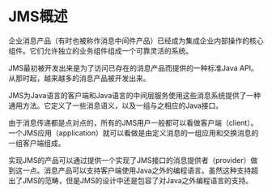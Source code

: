 # JMS概述

企业消息产品（有时也被称作消息中间件产品）已经成为集成企业内部操作的核心组件。它们允许独立的业务组件组成一个可靠灵活的系统。

JMS最初被开发出来是为了访问已存在的消息产品而提供的一种标准Java API。从那时起，越来越多的消息产品被开发出来。

JMS为Java语言的客户端和Java语言的中间层服务使用这些消息系统提供了一种通用方法。它定义了一些消息语义，以及一组与之相应的Java接口。

由于消息传递都是点对点的，所有的JMS用户一般都可以看做客户端（client）。一个JMS应用（application）就可以看做是由定义消息的一组应用和交换消息的一组客户端组成。

实现JMS的产品可以通过提供一个实现了JMS接口的消息提供者（provider）做到这一点。消息产品可以支持客户端使用Java之外的编程语言。虽然这种支持超出了JMS的范畴，但是JMS的设计中还是包容了对Java之外编程语言的支持。

